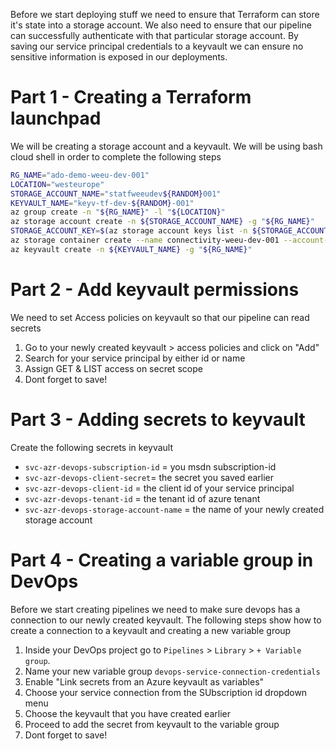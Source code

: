 Before we start deploying stuff we need to ensure that Terraform can store it's state into a storage account. We also need to ensure that our pipeline can successfully authenticate with that particular storage account. By saving our service principal credentials to a keyvault we can ensure no sensitive information is exposed in our deployments.


Part 1 - Creating a Terraform launchpad
===

We will be creating a storage account and a keyvault. We will be using bash cloud shell in order to complete the following steps

```bash
RG_NAME="ado-demo-weeu-dev-001"
LOCATION="westeurope"
STORAGE_ACCOUNT_NAME="statfweeudev${RANDOM}001"
KEYVAULT_NAME="keyv-tf-dev-${RANDOM}-001"
az group create -n "${RG_NAME}" -l "${LOCATION}"
az storage account create -n ${STORAGE_ACCOUNT_NAME} -g "${RG_NAME}"
STORAGE_ACCOUNT_KEY=$(az storage account keys list -n ${STORAGE_ACCOUNT_NAME} -g "${RG_NAME}" --query [0].value)
az storage container create --name connectivity-weeu-dev-001 --account-name ${STORAGE_ACCOUNT_NAME} --account-key "${STORAGE_ACCOUNT_KEY}"
az keyvault create -n ${KEYVAULT_NAME} -g "${RG_NAME}"
```

Part 2 - Add keyvault permissions
===

We need to set Access policies on keyvault so that our pipeline can read secrets

1. Go to your newly created keyvault > access policies and click on "Add"
1. Search for your service principal by either id or name
1. Assign GET & LIST access on secret scope
1. Dont forget to save!

Part 3 - Adding secrets to keyvault
===

Create the following secrets in keyvault

* `svc-azr-devops-subscription-id` = you msdn subscription-id
* `svc-azr-devops-client-secret`= the secret you saved earlier
* `svc-azr-devops-client-id` = the client id of your service principal
* `svc-azr-devops-tenant-id` = the tenant id of azure tenant
* `svc-azr-devops-storage-account-name` = the name of your newly created storage account

Part 4 - Creating a variable group in DevOps
===

Before we start creating pipelines we need to make sure devops has a connection to our newly created keyvault. The following steps show how to create a connection to a keyvault and creating a new variable group

1. Inside your DevOps project go to `Pipelines` > `Library` > `+ Variable group`.
1. Name your new variable group `devops-service-connection-credentials`
1. Enable "Link secrets from an Azure keyvault as variables"
1. Choose your service connection from the SUbscription id dropdown menu
1. Choose the keyvault that you have created earlier
1. Proceed to add the secret from keyvault to the variable group
1. Dont forget to save!
